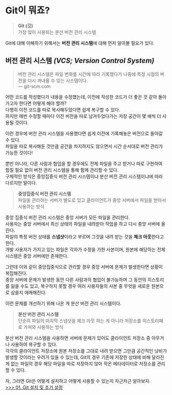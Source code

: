 Git이 뭐죠?
===

> **Git (깃)**    
가장 많이 사용되는 분산 버전 관리 시스템

Git에 대해 이해하기 위해서는 **버전 관리 시스템**에 대해 먼저 알아볼 필요가 있다.

버전 관리 시스템 _(VCS; Version Control System)_
---

> 버전 관리 시스템은 파일 변화를 시간에 따라 기록했다가 나중에 특정 시점의 버전을 다시 꺼내올 수 있는 시스템이다.    
― git-scm.com

어떤 코드를 작성했다가 내용을 수정했는데, 이전에 작성한 코드가 더 좋은 것 같아 돌아가고자 한다면 어떻게 해야 할까?    
다행히 이전 코드를 따로 복사해두었다면 쉽게 복구할 수 있다.    
하지만 매번 수정할 때마다 이전 버전을 따로 남겨두었다가는 저장 공간이 몇 배씩 더 사용될 것이다.

이런 경우에 버전 관리 시스템을 사용했다면 쉽게 이전에 기록해놓은 버전으로 돌아갈 수 있다.    
파일을 따로 복사해둔 것만큼 공간을 차지하지도 않으면서 시간 순서대로 버전 관리가 가능한 것이다!

뿐만 아니라, 다른 사람과 협업을 할 경우에도 전체 파일을 주고 받거나 따로 구현하여 합칠 필요 없이 버전 관리 시스템을 통해 함께 관리할 수 있다.    
구체적인 방식은 중앙집중식 버전 관리 시스템이냐 분산 버전 관리 시스템이냐에 따라 다르지만 말이다.

> **중앙집중식 버전 관리 시스템**    
파일을 관리하는 서버가 별도로 있고 클라이언트가 중앙 서버에서 파일을 받아서 사용하는 방식

중앙 집중식 버전 관리 시스템은 중앙 서버가 모든 파일을 관리한다.    
사용자는 중앙 서버에서 최신 상태의 파일을 내려받아 작업을 하고 다시 중앙 서버에 올린다.    
파일의 특정 버전 상태를 **스냅샷**이라고 부르며 그것을 내려 받는 것을 **체크 아웃**한다고 한다.    
개발 사용자가 가지고 있는 파일은 각자가 수정을 가한 사본이며, 원본에 해당하는 전체 시스템은 중앙 서버에만 존재한다.

그런데 이와 같이 중앙집중식으로 관리할 경우 중앙 서버에 문제가 발생한다면 상황이 복잡해진다.    
중앙 서버에 문제가 발생한 동안 다른 사람과의 협업이 불가능하며 그 동안의 히스토리를 잃을 수도 있고, 복구하지 못할 경우 여러 사용자들의 사본 중 무엇을 새로운 원본으로 삼을지 애매해진다.

이런 문제를 개선하기 위해 나온 게 분산 버전 관리 시스템이다.

> **분산 버전 관리 시스템**    
단순히 파일의 마지막 스냅샷을 체크 아웃 하는 게 아니라 저장소를 히스토리째로 가져와 사용하는 방식

분산 버전 관리 시스템을 사용하면 서버에 문제가 있어도 클라이언트 저장소 중 아무거나 사용하여 복구할 수 있다.    
각각의 클라이언트 저장소에 원본 저장소를 그대로 내려 받으면 그만큼 공간적인 낭비가 발생할 것이라는 우려가 있을 수 있는데, Git의 경우 기존에 저장한 상태에 비해 달라진 게 없는 파일의 경우 해당 파일을 따로 저장하지 않아 작은 메타데이터로 저장소를 관리할 수 있다.

자, 그러면 Git은 어떻게 설치하고 어떻게 사용할 수 있는지 차근차근 알아보자.    
[>>> 01. Git 설치 및 초기 설정](chapter01.md)

